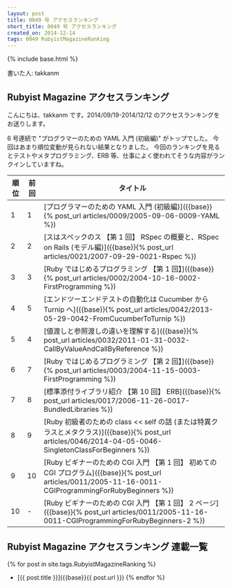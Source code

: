 ```yaml
---
layout: post
title: 0049 号 アクセスランキング
short_title: 0049 号 アクセスランキング
created_on: 2014-12-14
tags: 0049 RubyistMagazineRanking
---
```

{% include base.html %}


書いた人: takkanm

## Rubyist Magazine アクセスランキング

こんにちは、takkanm です。2014/09/19-2014/12/12 のアクセスランキングをお送りします。

6 号連続で "プログラマーのための YAML 入門 (初級編)" がトップでした。
今回はあまり順位変動が見られない結果となりました。
今回のランキングを見るとテストやメタプログラミング、ERB 等、仕事によく使われてそうな内容がランクインしていますね。

| 順位| 前回| タイトル|
|---|---|---|
| 1| 1| [プログラマーのための YAML 入門 (初級編)]({{base}}{% post_url articles/0009/2005-09-06-0009-YAML %})|
| 2| 2| [スはスペックのス 【第 1 回】 RSpec の概要と、RSpec on Rails (モデル編)]({{base}}{% post_url articles/0021/2007-09-29-0021-Rspec %})|
| 3| 3| [Ruby ではじめるプログラミング 【第 1 回】]({{base}}{% post_url articles/0002/2004-10-16-0002-FirstProgramming %})|
| 4| 5| [エンドツーエンドテストの自動化は Cucumber から Turnip へ]({{base}}{% post_url articles/0042/2013-05-29-0042-FromCucumberToTurnip %})|
| 5| 4| [値渡しと参照渡しの違いを理解する]({{base}}{% post_url articles/0032/2011-01-31-0032-CallByValueAndCallByReference %})|
| 6| 7| [Ruby ではじめるプログラミング 【第 2 回】]({{base}}{% post_url articles/0003/2004-11-15-0003-FirstProgramming %})|
| 7| 8| [標準添付ライブラリ紹介 【第 10 回】 ERB]({{base}}{% post_url articles/0017/2006-11-26-0017-BundledLibraries %})|
| 8| 9| [Ruby 初級者のための class << self の話 (または特異クラスとメタクラス)]({{base}}{% post_url articles/0046/2014-04-05-0046-SingletonClassForBeginners %})|
| 9| 10| [Ruby ビギナーのための CGI 入門 【第 1 回】 初めての CGI プログラム]({{base}}{% post_url articles/0011/2005-11-16-0011-CGIProgrammingForRubyBeginners %})|
| 10| -| [Ruby ビギナーのための CGI 入門 【第 1 回】 2 ページ]({{base}}{% post_url articles/0011/2005-11-16-0011-CGIProgrammingForRubyBeginners-2 %})|


## Rubyist Magazine アクセスランキング 連載一覧

{% for post in site.tags.RubyistMagazineRanking %}
  - [{{ post.title }}]({{base}}{{ post.url }})
{% endfor %}



